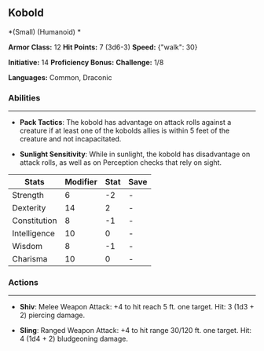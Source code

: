 ## Kobold
*(Small) (Humanoid) *

**Armor Class:** 12
**Hit Points:** 7 (3d6-3)
**Speed:** {"walk": 30}

**Initiative:** 14
**Proficiency Bonus:**
**Challenge:** 1/8

**Languages:** Common, Draconic

### Abilities
 --- 
- **Pack Tactics**: The kobold has advantage on attack rolls against a creature if at least one of the kobolds allies is within 5 feet of the creature and not incapacitated.

- **Sunlight Sensitivity**: While in sunlight, the kobold has disadvantage on attack rolls, as well as on Perception checks that rely on sight.



| Stats | Modifier | Stat | Save
| ---- | ---- | ---- | ---- |
| Strength | 6 | -2 | - |
| Dexterity | 14 | 2 | - |
| Constitution | 8 | -1 | - |
| Intelligence | 10 | 0 | - |
| Wisdom | 8 | -1 | - |
| Charisma | 10 | 0 | - |

### Actions
 --- 
- **Shiv**: Melee Weapon Attack: +4 to hit  reach 5 ft.  one target. Hit: 3 (1d3 + 2) piercing damage.

- **Sling**: Ranged Weapon Attack: +4 to hit  range 30/120 ft.  one target. Hit: 4 (1d4 + 2) bludgeoning damage.

